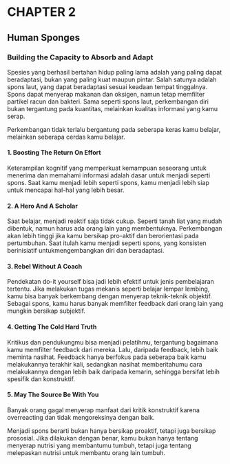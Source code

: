 # CHAPTER 2

## Human Sponges

### Building the Capacity to Absorb and Adapt

Spesies yang berhasil bertahan hidup paling lama adalah yang paling dapat beradaptasi, bukan yang paling kuat maupun pintar. Salah satunya adalah spons laut, yang dapat beradaptasi sesuai keadaan tempat tinggalnya. Spons dapat menyerap makanan dan oksigen, namun tetap memfilter partikel racun dan bakteri. Sama seperti spons laut, perkembangan diri bukan tergantung pada kuantitas, melainkan kualitas informasi yang kamu serap. 

Perkembangan tidak terlalu bergantung pada seberapa keras kamu belajar, melainkan seberapa cerdas kamu belajar.

#### 1. Boosting The Return On Effort

Keterampilan kognitif yang memperkuat kemampuan seseorang untuk menerima dan memahami informasi adalah dasar untuk menjadi seperti spons. Saat kamu menjadi lebih seperti spons, kamu menjadi lebih siap untuk mencapai hal-hal yang lebih besar.

#### 2. A Hero And A Scholar

Saat belajar, menjadi reaktif saja tidak cukup. Seperti tanah liat yang mudah dibentuk, namun harus ada orang lain yang membentuknya. Perkembangan akan lebih tinggi jika kamu bersikap pro-aktif dan berorientasi pada pertumbuhan. Saat itulah kamu menjadi seperti spons, yang konsisten berinisiatif untukmengembangkan diri dan beradaptasi.

#### 3. Rebel Without A Coach

Pendekatan do-it yourself bisa jadi lebih efektif untuk jenis pembelajaran tertentu. Jika melakukan tugas mekanis seperti belajar lempar lembing, kamu bisa banyak berkembang dengan menyerap teknik-teknik objektif. Sebagai spons, kamu harus banyak memfilter feedback dari orang lain yang mungkin bersikap subjektif.

#### 4. Getting The Cold Hard Truth

Kritikus dan pendukungmu bisa menjadi pelatihmu, tergantung bagaimana kamu memfilter feedback dari mereka. Lalu, daripada feedback, lebih baik meminta nasihat. Feedback hanya berfokus pada seberapa baik kamu melakukannya terakhir kali, sedangkan nasihat memberitahumu cara melakukannya dengan lebih baik daripada kemarin, sehingga bersifat lebih spesifik dan konstruktif. 

#### 5. May The Source Be With You

Banyak orang gagal menyerap manfaat dari kritik konstruktif karena overreacting dan tidak mengoreksinya dengan baik.

Menjadi spons berarti bukan hanya bersikap proaktif, tetapi juga bersikap prososial. Jika dilakukan dengan benar, kamu bukan hanya tentang menyerap nutrisi yang membantumu tumbuh, tetapi juga tentang melepaskan nutrisi untuk membantu orang lain tumbuh.
